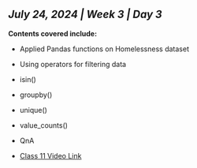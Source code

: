 ## _July 24, 2024 | Week 3 | Day 3_

**Contents covered include:**
- Applied Pandas functions on Homelessness dataset
- Using operators for filtering data
- isin()
- groupby()
- unique()
- value_counts()
- QnA

- [Class 11 Video Link](https://www.facebook.com/iCodeguru/videos/2512086508988678/)
